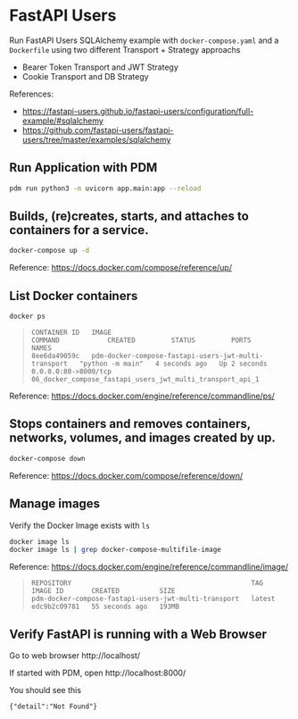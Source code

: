 # FastAPI Users

Run FastAPI Users SQLAlchemy example with `docker-compose.yaml` and a `Dockerfile`
using two different Transport + Strategy approachs
- Bearer Token Transport and JWT Strategy
- Cookie Transport and DB Strategy

References:
- https://fastapi-users.github.io/fastapi-users/configuration/full-example/#sqlalchemy
- https://github.com/fastapi-users/fastapi-users/tree/master/examples/sqlalchemy

## Run Application with PDM

  ```sh
  pdm run python3 -m uvicorn app.main:app --reload
  ```

## Builds, (re)creates, starts, and attaches to containers for a service.

  ```sh
  docker-compose up -d
  ```

   Reference: https://docs.docker.com/compose/reference/up/


## List Docker containers

  ```sh
  docker ps
  ```

  >```
  >CONTAINER ID   IMAGE                                                  COMMAND            CREATED         STATUS         PORTS                  NAMES
  >8ee6da49059c   pdm-docker-compose-fastapi-users-jwt-multi-transport   "python -m main"   4 seconds ago   Up 2 seconds   0.0.0.0:80->8000/tcp   06_docker_compose_fastapi_users_jwt_multi_transport_api_1
  >```

  Reference: https://docs.docker.com/engine/reference/commandline/ps/


## Stops containers and removes containers, networks, volumes, and images created by up.

  ```sh
  docker-compose down
  ```

  Reference: https://docs.docker.com/compose/reference/down/


## Manage images

  Verify the Docker Image exists with `ls`

  ```sh
  docker image ls
  docker image ls | grep docker-compose-multifile-image
  ```

  Reference: https://docs.docker.com/engine/reference/commandline/image/

  >```
  >REPOSITORY                                             TAG       IMAGE ID       CREATED          SIZE
  >pdm-docker-compose-fastapi-users-jwt-multi-transport   latest    edc9b2c09781   55 seconds ago   193MB
  >```


## Verify FastAPI is running with a Web Browser

  Go to web browser http://localhost/

  If started with PDM, open http://localhost:8000/

  You should see this

  ```
  {"detail":"Not Found"}
  ```
